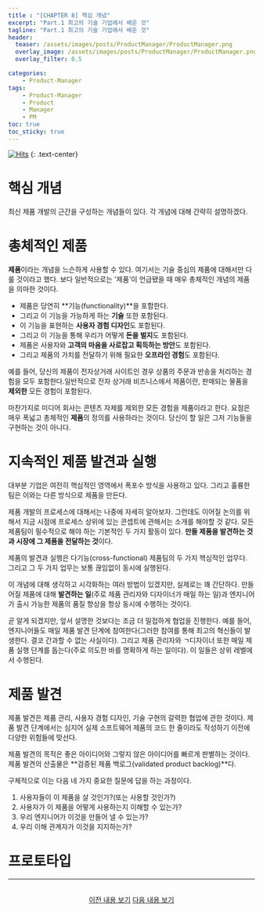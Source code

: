 ```yaml
---
title : "[CHAPTER 8] 핵심 개념"
excerpt: "Part.1 최고의 기술 기업에서 배운 것"
tagline: "Part.1 최고의 기술 기업에서 배운 것"
header:
  teaser: /assets/images/posts/ProductManager/ProductManager.png
  overlay_image: /assets/images/posts/ProductManager/ProductManager.png
  overlay_filter: 0.5

categories:
    - Product-Manager
tags:
    - Product-Manager
    - Product
    - Manager
    - PM
toc: true
toc_sticky: true
---
```


[![Hits](https://hits.seeyoufarm.com/api/count/incr/badge.svg?url=https%3A%2F%2Fsanghyuk.dev%2Fproduct-manager%2F10%2F&count_bg=%23555555&title_bg=%230581A6&icon=&icon_color=%23E7E7E7&title=hits&edge_flat=false)](https://hits.seeyoufarm.com)
{: .text-center}

# 핵심 개념

최신 제품 개발의 근간을 구성하는 개념들이 있다. 각 개념에 대해 간략히 설명하겠다.

# 총체적인 제품

**제품**이라는 개념을 느슨하게 사용할 수 있다. 여기서는 기술 중심의 제품에 대해서만 다룰 것이라고 했다. 보다 일반적으로는 '제품'이 언급됐을 때 매우 총체적인 개념의 제품을 의마한 것이다. 

- 제품은 당연히 **기능(functionality)**을 포함한다.
- 그리고 이 기능을 가능하게 하는 **기술** 또한 포함된다.
- 이 기능을 표현하는 **사용자 경험 디자인**도 포함된다.
- 그리고 이 기능을 통해 우리가 어떻게 **돈을 벌지**도 포함된다.
- 제품은 사용자와 **고객의 마음을 사로잡고 획득하는 방안**도 포함된다.
- 그리고 제품의 가치를 전달하기 위해 필요한 **오프라인 경험**도 포함된다.

예를 들어, 당신의 제품이 전자상거래 사이트인 경우 상품의 주문과 반송을 처리하는 경험을 모두 포함한다.일반적으로 전자 상거래 비즈니스에서 제품이란, 판매되는 물품을 **제외한** 모든 경험이 포함된다.

마찬가지로 미디어 회사는 콘텐츠 자체를 제외한 모든 경험을 제품이라고 한다. 요점은 매우 폭넓고 총체적인 **제품**의 정의를 사용하라는 것이다. 당신이 할 일은 그저 기능들을 구현하는 것이 아니다.

# 지속적인 제품 발견과 실행

대부분 기업은 여전히 핵심적인 영역에서 폭포수 방식을 사용하고 있다. 그리고 훌륭한 팀은 이와는 다른 방식으로 제품을 만든다. 

제품 개발의 프로세스에 대해서는 나중에 자세히 알아보자. 그런데도 이어질 논의를 위해서 지금 시점에 프로세스 상위에 있는 콘셉트에 관해서는 소개를 해야할 것 같다. 모든 제품팀이 필수적으로 해야 하는 기본적인 두 가지 활동이 있다. **만들 제품을 발견하는 것과 시장에 그 제품을 전달하는 것**이다.

제품의 발견과 실행은 다기능(cross-functional) 제품팀의 두 가지 핵심적인 업무다. 그리고 그 두 가지 업무는 보통 끊임없이 동시에 실행된다.

이 개념에 대해 생각하고 시각화하는 여러 방법이 있겠지만, 실제로는 꽤 간단하다. 만들어질 제품에 대해 **발견하는 일**(주로 제품 관리자와 디자이너가 매일 하는 일)과 엔지니어가 출시 가능한 제품의 품질 향상을 항상 동시에 수행하는 것이다.

곧 알게 되겠지만, 앞서 설명한 것보다는 조금 더 밀접하게 협업을 진행한다. 예를 들어, 엔지니어들도 매일 제품 발견 단계에 참여한다(그러한 참여를 통해 최고의 혁신들이 발생한다. 결코 간과할 수 없는 사실이다). 그리고 제품 관리자와 ㄱ디자이너 또한 매일 제품 실행 단계를 돕는다(주로 의도한 바를 명확하게 하는 일이다). 이 일들은 상위 레벨에서 수행된다.

# 제품 발견

제품 발견은 제품 관리, 사용자 경험 디자인, 기술 구현의 갈력한 협업에 관한 것이다. 제품 발견 단계에서는 심지어 실제 소프트웨어 제품의 코드 한 줄이라도 작성하기 이전에 다양한 위험들에 맞선다.

제품 발견의 목적은 좋은 아이디어와 그렇지 않은 아이디어를 빠르게 판별하는 것이다. 제품 발견의 산출물은 **검증된 제품 백로그(validated product backlog)**다.

구체적으로 이는 다음 네 가지 중요한 질문에 답을 하는 과정이다.

1. 사용자들이 이 제품을 살 것인가?(또는 사용할 것인가?)
2. 사용자가 이 제품을 어떻게 사용하는지 이해할 수 있는가?
3. 우리 엔지니어가 이것을 만들어 낼 수 있는가?
4. 우리 이해 관계자가 이것을 지지하는가?

# 프로토타입



---

<br/>
<center>
<a href="https://sanghyuk.dev/Product-Manager/8/" class="btn btn--info">이전 내용 보기</a>
<a href="https://sanghyuk.dev/Product-Manager/10/" class="btn btn--info">다음 내용 보기</a>
</center>